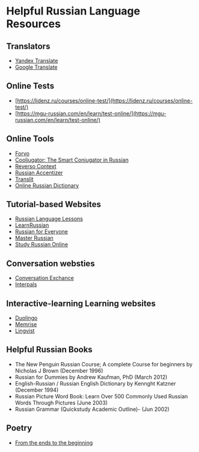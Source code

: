 # Helpful Russian Language Resources

## Translators
* [Yandex Translate](https://translate.yandex.com/)
* [Google Translate](https://translate.google.com/)

## Online Tests
* [https://lidenz.ru/courses/online-test/](https://lidenz.ru/courses/online-test/)
* [https://mgu-russian.com/en/learn/test-online/](https://mgu-russian.com/en/learn/test-online/)
 
## Online Tools
* [Forvo](https://forvo.com/)
* [Cooljugator: The Smart Conjugator in Russian](https://cooljugator.com/ru)
* [Reverso Context](http://context.reverso.net/%D0%BF%D0%B5%D1%80%D0%B5%D0%B2%D0%BE%D0%B4/)
* [Russian Accentizer](http://morpher.ru/accentizer/)
* [Translit](http://translit.net/)
* [Online Russian Dictionary](https://www.multitran.com/)

## Tutorial-based Websites
* [Russian Language Lessons](http://www.russianlessons.net/)
* [LearnRussian](http://learnrussian.rt.com/)
* [Russian for Everyone](http://www.russianforeveryone.com/)
* [Master Russian](http://masterrussian.com/)
* [Study Russian Online](http://www.study-languages-online.com)

## Conversation websties
* [Conversation Exchance](https://conversationexchange.com/)
* [Interpals](https://www.interpals.net/)

## Interactive-learning Learning websites
* [Duolingo](https://www.duolingo.com/)
* [Memrise](https://www.memrise.com/)
* [Lingvist](https://learn.lingvist.com/)

## Helpful Russian Books

* The New Penguin Russian Course; A complete Course for beginners by Nicholas J Brown (December 1996)
* Russian for Dummies by Andrew Kaufman, PhD (March 2012)
* English-Russian / Russian English Dictionary by Kennght Katzner (December 1994)
* Russian Picture Word Book: Learn Over 500 Commonly Used Russian Words Through Pictures (June 2003)
* Russian Grammar (Quickstudy Academic Outline)- (Jun 2002)

## Poetry
* [From the ends to the beginning](http://max.mmlc.northwestern.edu/mdenner/Demo/endtobegin.htm)
